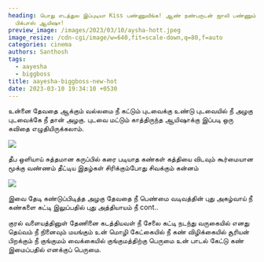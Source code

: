 ```yaml
---
heading: பொது எடத்துல இப்புடியா Kiss பண்ணுவீங்க! ஆண் நண்பருடன் ஜாலி பண்ணும்
  பிக்பாஸ் ஆயிஷா!
preview_image: /images/2023/03/10/aysha-hott.jpeg
image_resize: /cdn-cgi/image/w=640,fit=scale-down,q=80,f=auto
categories: cinema
authors: Santhosh
tags:
  - aayesha
  - biggboss
title: aayesha-biggboss-new-hot
date: 2023-03-10 19:34:10 +0530
---
```

உன்னை தேவதை ஆக்கும் வல்லமை
நீ கட்டும் புடவைக்கு உண்டு
புடவையில் நீ அழகு
புடவைக்கே நீ தான் அழகு.
புடவை மட்டும் காத்திருந்த ஆயிஷாக்கு இப்படி ஒரு கவிதை எழுதியிருக்கலாம். 

![](/images/2023/03/10/aayesha-biggboss-new-hot.jpeg)

தீப ஒளியாய்
 சுத்தமான கருப்பில் 
கரை படியாத கண்கள் 
கத்தியை விடவும் கூர்மையான மூக்கு வண்ணம் தீட்டிய இதழ்கள் 
சிரிக்கும்போது சிவக்கும் கன்னம்

![](/images/2023/03/10/aayesha-biggboss-new-hot2.jpeg)

இவை தேடி கண்டுப்பிடித்த அழகு தேவதை நீ
பெண்மை வடிவத்தின் புது அகழ்வாய் நீ
கண்களை கட்டி இலுப்பதில் புது அத்தியாயம் நீ cont..

குரல் வளையத்தினுள் தேணினை கடத்தியவள் நீ 
சேலை கட்டி நடந்து வருகையில் எனது தெய்வம் நீ
நினைவும் மயங்கும் உன் மொழி கேட்கையில் 
நீ கண் விழிக்கையில் சூரியன் பிறக்கும் 
நீ குங்குமம் வைக்கையில் குங்குமத்திற்கு பெருமை 
உன் பாடல் கேட்டு கண் இமைப்பதில் எனக்குப் பெருமை.